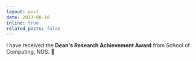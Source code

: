 ```yaml
---
layout: post
date: 2023-08-10
inline: true
related_posts: false
---
```


I have received the **Dean's Research Achievement Award** from School of Computing, NUS. 🎉
